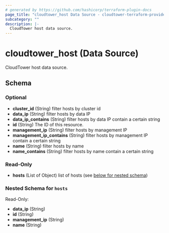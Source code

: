 ```yaml
---
# generated by https://github.com/hashicorp/terraform-plugin-docs
page_title: "cloudtower_host Data Source - cloudtower-terraform-provider"
subcategory: ""
description: |-
  CloudTower host data source.
---
```


# cloudtower_host (Data Source)

CloudTower host data source.



<!-- schema generated by tfplugindocs -->
## Schema

### Optional

- **cluster_id** (String) filter hosts by cluster id
- **data_ip** (String) filter hosts by data IP
- **data_ip_contains** (String) filter hosts by data IP contain a certain string
- **id** (String) The ID of this resource.
- **management_ip** (String) filter hosts by management IP
- **management_ip_contains** (String) filter hosts by management IP contain a certain string
- **name** (String) filter hosts by name
- **name_contains** (String) filter hosts by name contain a certain string

### Read-Only

- **hosts** (List of Object) list of hosts (see [below for nested schema](#nestedatt--hosts))

<a id="nestedatt--hosts"></a>
### Nested Schema for `hosts`

Read-Only:

- **data_ip** (String)
- **id** (String)
- **management_ip** (String)
- **name** (String)


